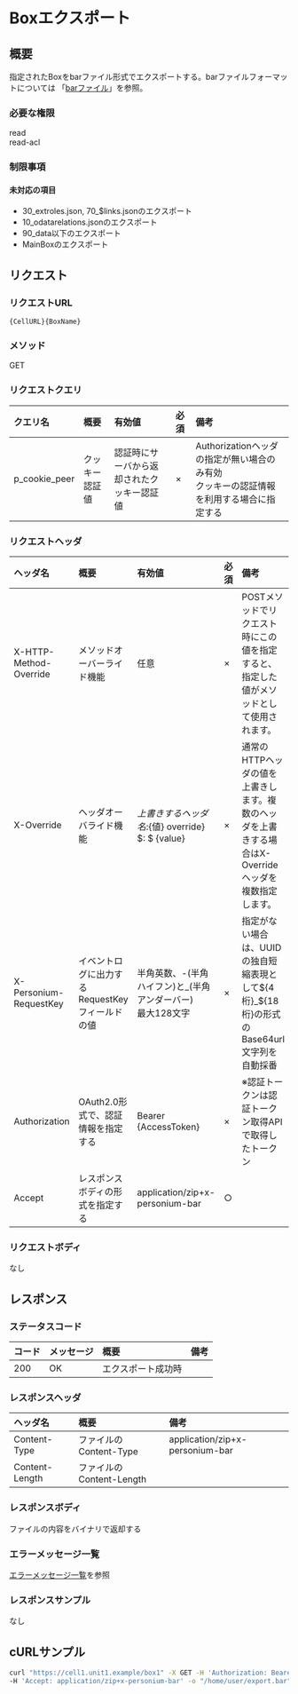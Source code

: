 # Boxエクスポート
## 概要
指定されたBoxをbarファイル形式でエクスポートする。barファイルフォーマットについては 「[barファイル](301_Bar_File.md)」を参照。  

### 必要な権限
read  
read-acl  

### 制限事項
#### 未対応の項目
- 30_extroles.json, 70_$links.jsonのエクスポート
- 10_odatarelations.jsonのエクスポート
- 90_data以下のエクスポート
- MainBoxのエクスポート

## リクエスト
### リクエストURL
```
{CellURL}{BoxName}
```
### メソッド
GET  

### リクエストクエリ

|クエリ名|概要|有効値|必須|備考|
|:--|:--|:--|:--|:--|
|p_cookie_peer|クッキー認証値|認証時にサーバから返却されたクッキー認証値|×|Authorizationヘッダの指定が無い場合のみ有効<br>クッキーの認証情報を利用する場合に指定する|

### リクエストヘッダ

|ヘッダ名|概要|有効値|必須|備考|
|:--|:--|:--|:--|:--|
|X-HTTP-Method-Override|メソッドオーバーライド機能|任意|×|POSTメソッドでリクエスト時にこの値を指定すると、指定した値がメソッドとして使用されます。|
|X-Override|ヘッダオーバライド機能|${上書きするヘッダ名}:${値}  override} $: $ {value}|×|通常のHTTPヘッダの値を上書きします。複数のヘッダを上書きする場合はX-Overrideヘッダを複数指定します。|
|X-Personium-RequestKey|イベントログに出力するRequestKeyフィールドの値|半角英数、-(半角ハイフン)と_(半角アンダーバー)<br>最大128文字|×|指定がない場合は、UUIDの独自短縮表現として${4桁}_${18桁}の形式のBase64url文字列を自動採番|
|Authorization|OAuth2.0形式で、認証情報を指定する|Bearer {AccessToken}|×|※認証トークンは認証トークン取得APIで取得したトークン|
|Accept|レスポンスボディの形式を指定する|application/zip+x-personium-bar|○||

### リクエストボディ
なし  

## レスポンス
### ステータスコード
|コード|メッセージ|概要|備考|
|:--|:--|:--|:--|
|200|OK|エクスポート成功時||

### レスポンスヘッダ
|ヘッダ名|概要|備考|
|:--|:--|:--|
|Content-Type|ファイルのContent-Type|application/zip+x-personium-bar|
|Content-Length|ファイルのContent-Length||

### レスポンスボディ
ファイルの内容をバイナリで返却する  

### エラーメッセージ一覧
[エラーメッセージ一覧](004_Error_Messages.md)を参照  

### レスポンスサンプル
なし  

## cURLサンプル

```sh
curl "https://cell1.unit1.example/box1" -X GET -H 'Authorization: Bearer AA~PBDc...(省略)...FrTjA' \
-H 'Accept: application/zip+x-personium-bar' -o "/home/user/export.bar"
```
